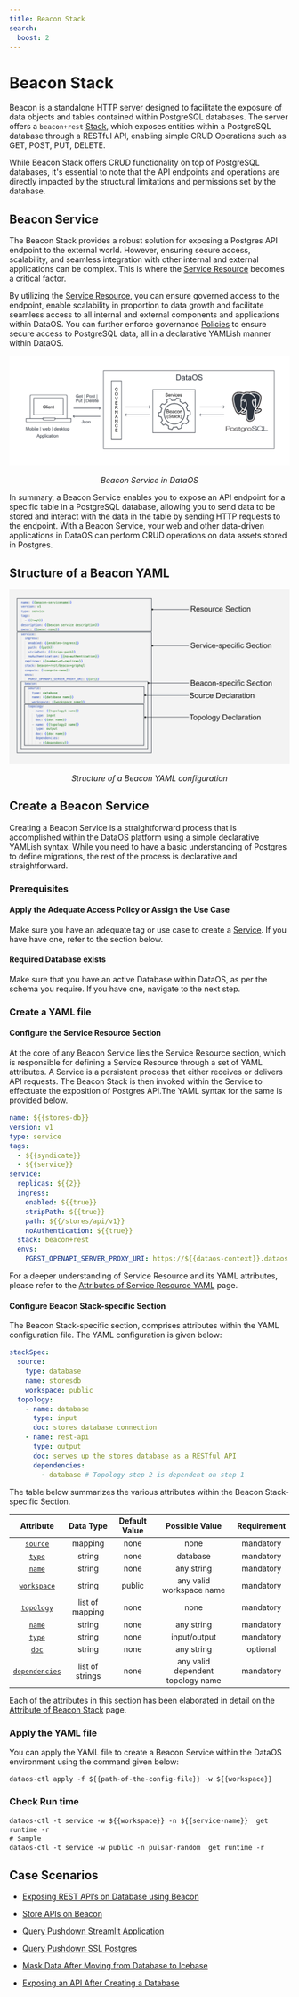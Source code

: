 ```yaml
---
title: Beacon Stack
search:
  boost: 2
---
```


# Beacon Stack

Beacon is a standalone HTTP server designed to facilitate the exposure of data objects and tables contained within PostgreSQL databases. The server offers a `beacon+rest` [Stack](/resources/stacks/), which exposes entities within a PostgreSQL database through a RESTful API, enabling simple CRUD Operations such as GET, POST, PUT, DELETE.

<aside class=callout>

While Beacon Stack offers CRUD functionality on top of PostgreSQL databases, it's essential to note that the API endpoints and operations are directly impacted by the structural limitations and permissions set by the database. 

</aside>

## Beacon Service

The Beacon Stack provides a robust solution for exposing a Postgres API endpoint to the external world. However, ensuring secure access, scalability, and seamless integration with other internal and external applications can be complex. This is where the [Service Resource](/resources/service/) becomes a critical factor.

By utilizing the [Service Resource](/resources/service/), you can ensure governed access to the endpoint, enable scalability in proportion to data growth and facilitate seamless access to all internal and external components and applications within DataOS. You can further enforce governance [Policies](/resources/policy/) to ensure secure access to PostgreSQL data, all in a declarative YAMLish manner within DataOS. 

![beacon](/resources/stacks/beacon/beacon.png)

<center><i>Beacon Service in DataOS</i></center>

In summary, a Beacon Service enables you to expose an API endpoint for a specific table in a PostgreSQL database, allowing you to send data to be stored and interact with the data in the table by sending HTTP requests to the endpoint. With a Beacon Service, your web and other data-driven applications in DataOS can perform CRUD operations on data assets stored in Postgres.

## Structure of a Beacon YAML

![Beacon YAML Configuration Syntax](/resources/stacks/beacon/beacon_syntax.png)

<center><i>Structure of a Beacon YAML configuration</i></center>

## Create a Beacon Service

Creating a Beacon Service is a straightforward process that is accomplished within the DataOS platform using a simple declarative YAMLish syntax. While you need to have a basic understanding of Postgres to define migrations, the rest of the process is declarative and straightforward. 

### **Prerequisites**

#### **Apply the Adequate Access Policy or Assign the Use Case**

Make sure you have an adequate tag or use case to create a [Service](/resources/service/). If you have have one, refer to the section below.

#### **Required Database exists**

Make sure that you have an active Database within DataOS, as per the schema you require. If you have one, navigate to the next step.

### **Create a YAML file**

#### **Configure the Service Resource Section**

At the core of any Beacon Service lies the Service Resource section, which is responsible for defining a Service Resource through a set of YAML attributes. A Service is a persistent process that either receives or delivers API requests. The Beacon Stack is then invoked within the Service to effectuate the exposition of Postgres API.The YAML syntax for the same is provided below.

```yaml
name: ${{stores-db}}
version: v1 
type: service 
tags: 
  - ${{syndicate}}
  - ${{service}}
service: 
  replicas: ${{2}} 
  ingress: 
    enabled: ${{true}} 
    stripPath: ${{true}} 
    path: ${{/stores/api/v1}} 
    noAuthentication: ${{true}} 
  stack: beacon+rest 
  envs: 
    PGRST_OPENAPI_SERVER_PROXY_URI: https://${{dataos-context}}.dataos.app/${{database-path}} # e.g. https://adapting-spaniel.dataos.app/stores/api/v1/
```

For a deeper understanding of Service Resource and its YAML attributes, please refer to the [Attributes of Service Resource YAML](/resources/service/configurations/) page.

#### **Configure Beacon Stack-specific Section**

The Beacon Stack-specific section, comprises attributes within the YAML configuration file. The YAML configuration is given below:

```yaml
stackSpec:
  source:
    type: database 
    name: storesdb 
    workspace: public
  topology:
    - name: database
      type: input 
      doc: stores database connection 
    - name: rest-api
      type: output
      doc: serves up the stores database as a RESTful API
      dependencies:
        - database # Topology step 2 is dependent on step 1
```

The table below summarizes the various attributes within the Beacon Stack-specific Section.

<div style="text-align: center;" markdown="1">

| Attribute | Data Type | Default Value | Possible Value | Requirement |
| --- | --- | --- | --- | --- |
| [`source`](/resources/stacks/beacon/configurations/#source) | mapping | none | none | mandatory |
| [`type`](/resources/stacks/beacon/configurations/#type) | string | none | database | mandatory |
| [`name`](/resources/stacks/beacon/configurations/#name) | string | none | any string | mandatory |
| [`workspace`](/resources/stacks/beacon/configurations/#workspace) | string | public | any valid workspace name | mandatory |
| [`topology`](/resources/stacks/beacon/configurations/#topology) | list of mapping | none | none | mandatory |
| [`name`](/resources/stacks/beacon/configurations/#name-1) | string | none | any string | mandatory |
| [`type`](/resources/stacks/beacon/configurations/#type-1) | string | none | input/output | mandatory |
| [`doc`](/resources/stacks/beacon/configurations/#doc) | string | none | any string | optional |
| [`dependencies`](/resources/stacks/beacon/configurations/#dependencies) | list of strings | none | any valid dependent topology name | mandatory |

</div>

Each of the attributes in this section has been elaborated in detail on the [Attribute of Beacon Stack](/resources/stacks/beacon/configurations/) page.

### **Apply the YAML file**

You can apply the YAML file to create a Beacon Service within the DataOS environment using the command given below:

```shell
dataos-ctl apply -f ${{path-of-the-config-file}} -w ${{workspace}}
```

### **Check Run time**

```shell
dataos-ctl -t service -w ${{workspace}} -n ${{service-name}}  get runtime -r
# Sample
dataos-ctl -t service -w public -n pulsar-random  get runtime -r
```


## Case Scenarios

- [Exposing REST API’s on Database using Beacon](/resources/stacks/beacon/exposing_rest_apis_on_database_using_beacon/)

- [Store APIs on Beacon ](/resources/stacks/beacon/store_apis_on_beacon/)

- [Query Pushdown Streamlit Application ](/resources/stacks/beacon/query_pushdown_streamlit_application/)

- [Query Pushdown SSL Postgres](/resources/stacks/beacon/query_pushdown_ssl_postgres/)

- [Mask Data After Moving from Database to Icebase ](/resources/stacks/beacon/mask_data_after_moving_from_database_to_icebase/)

- [Exposing an API After Creating a Database ](/resources/stacks/beacon/exposing_an_api_after_creating_a_database/)